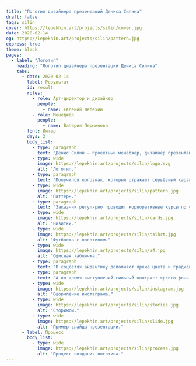 ```yaml
---
title: "Логотип дизайнера презентаций Дениса Силина"
draft: false
tags: silin
cover: https://lepekhin.art/projects/silin/cover.jpg
date: 2020-02-14
og: https://lepekhin.art/projects/silin/pattern.jpg
express: true
theme: black
pages:
  - label: "Логотип"
    heading: "Логотип дизайнера презентаций Дениса Силина"
    tabs:
      - date: 2020-02-14
        label: Результат
        id: result
        roles:
          - role: Арт-директор и дизайнер
            people:
              - name: Евгений Лепёхин
          - role: Менеджер
            people:
              - name: Валерия Перминова
        font: Интер
        days: 2
        body_list:
          - type: paragraph
            text: "Денис Силин — проектный менеджер, дизайнер презентаций, технический директор и вообще мастер на все руки. В студии разработали логотип и динамическую айдентику."
          - type: wide
            image: https://lepekhin.art/projects/silin/logo.svg
            alt: "Логотип."
          - type: paragraph
            text: "Получился логознак, который отражает серьёзный характер заказчика и трансформируется в айдентику. Логотип меняет эмоции зависимости от ситуации и при этом не теряет своей узнаваемости. В таком виде его можно использовать в качестве паттерна на слайдах, плакатах и обложках публикаций."
          - type: wide
            image: https://lepekhin.art/projects/silin/pattern.jpg
            alt: "Паттерн."
          - type: paragraph
            text: "Заказчик регулярно проводит корпоративные курсы по созданию презентаций, поэтому мы продумали использование логотипа на футболках, постерах и визитках."
          - type: wide
            image: https://lepekhin.art/projects/silin/cards.jpg
            alt: "Визитки."
          - type: wide
            image: https://lepekhin.art/projects/silin/tsihrt.jpg
            alt: "Футболка с логотипом."
          - type: wide
            image: https://lepekhin.art/projects/silin/a4.jpg
            alt: "Офисная табличка."
          - type: paragraph
            text: "В соцсетях айдентику дополняют яркие цвета и градиенты. Они помогают сделать публикации заметными в новостной ленте и сторис."
          - type: paragraph
            text: "А во время выступлений сильный контраст яркого фона и текста фокусирует внимание зрителей на содержимом слайда."
          - type: wide
            image: https://lepekhin.art/projects/silin/instagram.jpg
            alt: "Оформление инстаграма."
          - type: wide
            image: https://lepekhin.art/projects/silin/stories.jpg
            alt: "Сторимсы."
          - type: wide
            image: https://lepekhin.art/projects/silin/slide.jpg
            alt: "Пример слайда презентации."
      - label: Процесс
        body_list:
          - type: wide
            image: https://lepekhin.art/projects/silin/process.jpg
            alt: "Процесс создания логотипа."
---
```

